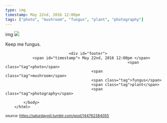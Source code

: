 ```yaml
---
type: img
timestamp: May 22nd, 2016 12:00pm
tags: ["photo", "mushroom", "fungus", "plant", "photography"]
---
```

img
<img src="https://saturdayxiii.github.io/media/144762384055.jpg"/>
                                                                                          
Keep me fungus.
 
                                    
                
                
                
                
                                <div id="footer">
                <span id="timestamp"> May 22nd, 2016 12:00pm </span>
                                                          <span class="tag">photo</span>
                                          <span class="tag">mushroom</span>
                                          <span class="tag">fungus</span>
                                          <span class="tag">plant</span>
                                          <span class="tag">photography</span>
                                                    
            </body>
        </html>

        
<small>source: https://saturdayxiii.tumblr.com/post/144762384055</small>